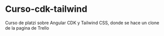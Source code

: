# Curso-cdk-tailwind
Curso de platzi sobre Angular CDK y Tailwind CSS, donde se hace un clone de la pagina de Trello
